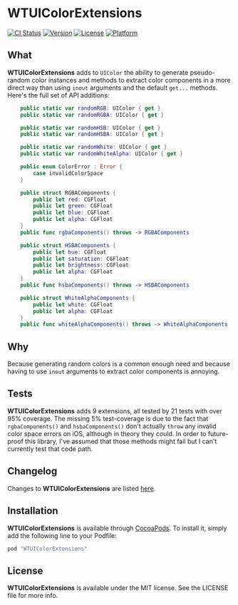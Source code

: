 # WTUIColorExtensions

[![CI Status](http://img.shields.io/travis/wltrup/iOS-Swift-WTUIColorExtensions.svg?style=flat)](https://travis-ci.org/wltrup/iOS-Swift-WTUIColorExtensions)
[![Version](https://img.shields.io/cocoapods/v/WTUIColorExtensions.svg?style=flat)](http://cocoapods.org/pods/WTUIColorExtensions)
[![License](https://img.shields.io/cocoapods/l/WTUIColorExtensions.svg?style=flat)](http://cocoapods.org/pods/WTUIColorExtensions)
[![Platform](https://img.shields.io/cocoapods/p/WTUIColorExtensions.svg?style=flat)](http://cocoapods.org/pods/WTUIColorExtensions)

## What

**WTUIColorExtensions** adds to `UIColor` the ability to generate pseudo-random color instances
and methods to extract color components in a more direct way than using `inout` arguments and
the default `get...` methods. Here's the full set of API additions:

```swift
    public static var randomRGB: UIColor { get }
    public static var randomRGBA: UIColor { get }

    public static var randomHSB: UIColor { get }
    public static var randomHSBA: UIColor { get }

    public static var randomWhite: UIColor { get }
    public static var randomWhiteAlpha: UIColor { get }

    public enum ColorError : Error {
        case invalidColorSpace
    }

    public struct RGBAComponents {
        public let red: CGFloat
        public let green: CGFloat
        public let blue: CGFloat
        public let alpha: CGFloat
    }
    public func rgbaComponents() throws -> RGBAComponents

    public struct HSBAComponents {
        public let hue: CGFloat
        public let saturation: CGFloat
        public let brightness: CGFloat
        public let alpha: CGFloat
    }
    public func hsbaComponents() throws -> HSBAComponents

    public struct WhiteAlphaComponents {
        public let white: CGFloat
        public let alpha: CGFloat
    }
    public func whiteAlphaComponents() throws -> WhiteAlphaComponents
```

## Why

Because generating random colors is a common enough need and because having to use `inout`
arguments to extract color components is annoying.

## Tests

**WTUIColorExtensions** adds 9 extensions, all tested by 21 tests with over 95% coverage.
The missing 5% test-coverage is due to the fact that `rgbaComponents()` and `hsbaComponents()`
don't actually `throw` any invalid color space errors on iOS, although in theory they could.
In order to future-proof this library, I've assumed that those methods might fail but I can't
currently test that code path.

## Changelog

Changes to **WTUIColorExtensions** are listed
[here](https://github.com/wltrup/iOS-Swift-WTUIColorExtensions/blob/master/CHANGELOG.md).

## Installation

**WTUIColorExtensions** is available through [CocoaPods](http://cocoapods.org). To install
it, simply add the following line to your Podfile:

```ruby
pod "WTUIColorExtensions"
```

## License

**WTUIColorExtensions** is available under the MIT license. See the LICENSE file for more info.
